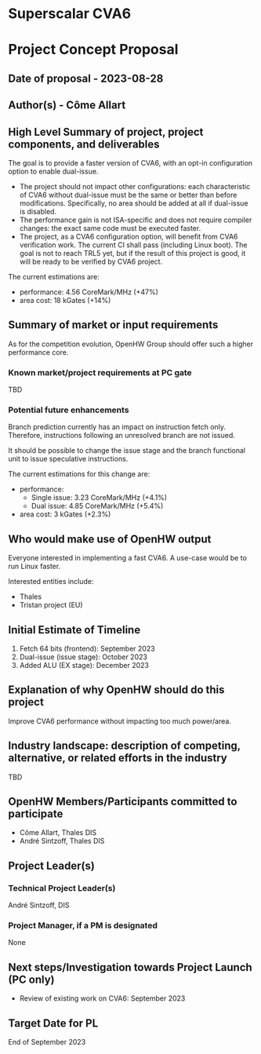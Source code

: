 <!--

# OpenHW Project Concept and Project Launch Markdown Template: Instructions

This template is divided into two parts:
- The Project Concept (PC) required fields are shown in the first part.
- The additional Project Launch (PL) required and optional fields are shown in the second part.

Delete any sections not needed for your proposal

The normal proposal flow is:

- The PC proposal is prepared and presented to TWG. The PC proposal introduces
  the project and explains the market drivers and the "why"
  - TWG grants PC gate with feedback, or rejects PC gate with feedback
  - If PC is granted, additional work is carried out to prepare the PL proposal.
- The PL proposal contains updates to the PC fields and adds additional fields.
  The PL proposal explains the "what" of the project.
  - For software porting projects, the PL should contain the feature list
  - For IP core or other complex projects, the PL should contain a high level
    feature list (the user manual with feature specification is developed for
    the Plan Approved gate).

-->

# Superscalar CVA6

# Project Concept Proposal

## Date of proposal - 2023-08-28

## Author(s) - Côme Allart

## High Level Summary of project, project components, and deliverables

The goal is to provide a faster version of CVA6, with an opt-in configuration
option to enable dual-issue.

- The project should not impact other configurations: each characteristic of
  CVA6 without dual-issue must be the same or better than before
  modifications. Specifically, no area should be added at all if dual-issue is
  disabled.
- The performance gain is not ISA-specific and does not require compiler
  changes: the exact same code must be executed faster.
- The project, as a CVA6 configuration option, will benefit from CVA6
  verification work. The current CI shall pass (including Linux boot).
  The goal is not to reach TRL5 yet, but if the result of this project is good,
  it will be ready to be verified by CVA6 project.

The current estimations are:

- performance: 4.56 CoreMark/MHz (+47%)
- area cost: 18 kGates (+14%)

## Summary of market or input requirements

As for the competition evolution, OpenHW Group should offer such a higher
performance core.

### Known market/project requirements at PC gate

TBD

### Potential future enhancements

Branch prediction currently has an impact on instruction fetch only.
Therefore, instructions following an unresolved branch are not issued.

It should be possible to change the issue stage and the branch functional unit
to issue speculative instructions.

The current estimations for this change are:

- performance:
  - Single issue: 3.23 CoreMark/MHz (+4.1%)
  - Dual issue: 4.85 CoreMark/MHz (+5.4%)
- area cost: 3 kGates (+2.3%)

## Who would make use of OpenHW output

Everyone interested in implementing a fast CVA6.
A use-case would be to run Linux faster.

Interested entities include:

- Thales
- Tristan project (EU)

## Initial Estimate of Timeline

1. Fetch 64 bits (frontend): September 2023
2. Dual-issue (issue stage): October 2023
3. Added ALU (EX stage): December 2023

## Explanation of why OpenHW should do this project

Improve CVA6 performance without impacting too much power/area.

## Industry landscape: description of competing, alternative, or related efforts in the industry

TBD

## OpenHW Members/Participants committed to participate

- Côme Allart, Thales DIS
- André Sintzoff, Thales DIS

## Project Leader(s)

### Technical Project Leader(s)

André Sintzoff, DIS

### Project Manager, if a PM is designated

None

## Next steps/Investigation towards Project Launch (**PC only**)

- Review of existing work on CVA6: September 2023

## Target Date for PL

End of September 2023
